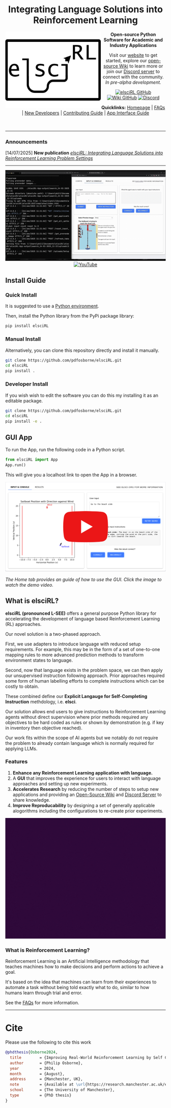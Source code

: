 <!-- # elsciRL -->
<!-- ## Integrating Language Solutions into Reinforcement Learning -->
<div align="center">
  <h1>Integrating Language Solutions into Reinforcement Learning</h1>
</div>

<a href="https://elsci.org"><img src="https://raw.githubusercontent.com/pdfosborne/elsciRL-Wiki/refs/heads/main/Resources/images/elsciRL_julylogo_textfull_outline_v2.png" align="left" height="240" width="300" ></a>

<div align="center">
  <b>Open-source Python Software for Academic and Industry Applications</b>

  Visit our <a href="https://elsci.org">website</a> to get started, explore our <a href="https://github.com/pdfosborne/elsciRL-Wiki">open-source Wiki</a> to learn more or join our <a href="https://discord.gg/GgaqcrYCxt">Discord server</a> to connect with the community.
  <br>
  <i>In pre-alpha development.</i>
  <p> </p>
</div>

<div align="center">  

  <a href="https://github.com/pdfosborne/elsciRL">![elsciRL GitHub](https://img.shields.io/github/stars/pdfosborne/elsciRL?style=for-the-badge&logo=github&label=elsciRL&link=https%3A%2F%2Fgithub.com%2Fpdfosborne%2FelsciRL)</a>
  <a href="https://github.com/pdfosborne/elsciRL-Wiki">![Wiki GitHub](https://img.shields.io/github/stars/pdfosborne/elsciRL-Wiki?style=for-the-badge&logo=github&label=elsciRL-Wiki&link=https%3A%2F%2Fgithub.com%2Fpdfosborne%2FelsciRL-Wiki)</a>
  <a href="https://discord.gg/GgaqcrYCxt">![Discord](https://img.shields.io/discord/1310579689315893248?style=for-the-badge&logo=discord&label=Discord&link=https%3A%2F%2Fdiscord.com%2Fchannels%2F1184202186469683200%2F1184202186998173878)</a> 

  <b>Quicklinks:</b> [Homepage](https://elsci.org) | [FAQs](https://elsci.org/FAQs) | [New Developers](https://elsci.org/New+Developers) | [Contributing Guide](https://elsci.org/Become+a+Contributor) | [App Interface Guide](https://elsci.org/App+Interface+Guide)
  <br>
  <br>
  <br>
</div>

---
### Announcements
[14/07/2025] **New publication** [*elsciRL: Integrating Language Solutions into Reinforcement Learning Problem Settings*](https://arxiv.org/abs/2507.08705)

---
<div align="center">
  
  <a href="https://www.youtube.com/watch?v=JbPtl7Sk49Y">![GUI_Preview_GIF](https://raw.githubusercontent.com/pdfosborne/elsciRL-Wiki/refs/heads/main/Resources/images/elsciRL_GUI_GIF_2.gif)</a>
  <a href="https://www.youtube.com/@DrPhilipOsborne">![YouTube](https://img.shields.io/youtube/channel/views/UCJo8IlRyjvxmHdyt_begm8Q?style=for-the-badge&logo=youtube&label=YouTube&link=https%3A%2F%2Fwww.youtube.com%2F%40DrPhilipOsborne)</a>
</div>
<div align="left">


## Install Guide

### Quick Install

It is suggested to use a [Python environment](https://conda.io/projects/conda/en/latest/user-guide/tasks/manage-environments.html#). 

Then, install the Python library from the PyPi package library:

```bash
pip install elsciRL
```

### Manual Install
Alternatively, you can clone this repository directly and install it manually.

```bash
git clone https://github.com/pdfosborne/elsciRL.git
cd elsciRL
pip install .
```

### Developer Install
If you wish wish to edit the software you can do this my installing it as an editable package.

```bash
git clone https://github.com/pdfosborne/elsciRL.git
cd elsciRL
pip install -e .
```

<!-- ## Quick Demo

To check the install has worked, you can run a quick CLI demo from a selection of applications:

```python
from elsciRL import Demo
test = Demo()
test.run()
```

This will run a tabular Q learning agent on your selected problem and save results to:

> '*CURRENT_DIRECTORY*/elsciRL-EXAMPLE-output/...'

A help function is included in demo: *test.help()* -->


## GUI App

To run the App, run the following code in a Python script.

```python
from elsciRL import App
App.run()
```

This will give you a localhost link to open the App in a browser. 

[![YouTube](https://github.com/pdfosborne/elsciRL-Wiki/blob/main/Resources/images/elsciRL-WebApp-Demo-YTlogo.png?raw=true)](https://www.youtube.com/watch?v=JbPtl7Sk49Y)

*The Home tab provides an guide of how to use the GUI. Click the image to watch the demo video.*

## What is elsciRL?

**elsciRL (pronounced L-SEE)** offers a general purpose Python library for accelerating the development of language based Reinforcement Learning (RL) approaches.

Our novel solution is a two-phased approach.

First, we use adapters to introduce language with reduced setup requirements. For example, this may be in the form of a set of one-to-one mapping rules to more advanced prediction methods to transform environment states to language. 

Second, now that language exists in the problem space, we can then apply our unsupervised instruction following approach. Prior approaches required some form of human labelling efforts to complete instructions which can be costly to obtain. 

These combined define our **Explicit Langauge for Self-Completing Instruction** methdology, i.e. **elsci**.

Our solution allows end users to give instructions to Reinforcement Learning agents without direct supervision where prior methods required any objectives to be hard coded as rules or shown by demonstration (e.g. if key in inventory then objective reached). 

Our work fits within the scope of AI agents but we notably do not require the problem to already contain language which is normally required for applying LLMs.

### Features
1. **Enhance any Reinforcement Learning application with language.**
2. A **GUI** that improves the experience for users to interact with language approaches and setting up new experiments.
3. **Accelerates Research** by reducing the number of steps to setup new applications and providing an [Open-Source Wiki](https://github.com/pdfosborne/elsciRL-Wiki) and [Discord Server](https://discord.gg/GgaqcrYCxt) to share knowledge.
4. **Improve Reproducability** by designing a set of generally applicable alogorithms including the configurations to re-create prior experiments.
<!-- 4. **Extract Domain Expert Knowledge** by using our App Interface to let non-technical users provide instructions. -->

<div width="75%" align="center">
	<img src="https://github.com/pdfosborne/elsciRL-Wiki/blob/main/Resources/images/Agent-Performance-2.gif?raw=true" />
</div>

### What is Reinforcement Learning?

Reinforcement Learning is an Artificial Intelligence methodology that teaches machines how to make decisions and perform actions to achieve a goal.

It's based on the idea that machines can learn from their experiences to automate a task without being told exactly what to do, similar to how humans learn through trial and error.

See the [FAQs](https://elsci.org/FAQs) for more information.


---

# Cite

Please use the following to cite this work

```bibtex
@phdthesis{Osborne2024,
  title        = {Improving Real-World Reinforcement Learning by Self Completing Human Instructions on Rule Defined Language},  
  author       = {Philip Osborne},  
  year         = 2024,  
  month        = {August},  
  address      = {Manchester, UK},  
  note         = {Available at \url{https://research.manchester.ac.uk/en/studentTheses/improving-real-world-reinforcement-learning-by-self-completing-hu}},  
  school       = {The University of Manchester},  
  type         = {PhD thesis}
}
```

